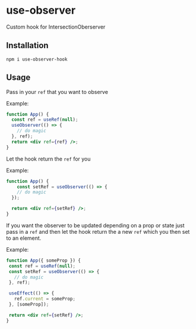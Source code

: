 # use-observer
Custom hook for IntersectionOberserver


## Installation
```
npm i use-observer-hook
```

## Usage
Pass in your `ref` that you want to observe

Example:
```jsx
function App() {
  const ref = useRef(null);
  useObserver(() => {
    // do magic
  }, ref);
  return <div ref={ref} />;
}
```
Let the hook return the `ref` for you

Example:
```jsx
function App() {
    const setRef = useObserver(() => {
    // do magic
  });

  return <div ref={setRef} />;
}
```
If you want the observer to be updated depending on a prop or state just pass in a `ref` and then let the hook return the a new `ref` which you then set to an element.

Example:
 ```jsx
function App({ someProp }) {
  const ref = useRef(null);
  const setRef = useObserver(() => {
    // do magic
  }, ref);

  useEffect(() => {
    ref.current = someProp;
  }, [someProp]);

  return <div ref={setRef} />;
}
```

